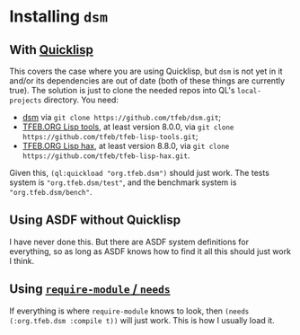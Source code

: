 # Installing `dsm`
## With [Quicklisp](https://www.quicklisp.org/beta/)
This covers the case where you are using Quicklisp, but `dsm` is not yet in it and/or its dependencies are out of date (both of these things are currently true).  The solution is just to clone the needed repos into QL's `local-projects` directory.  You need:

- [dsm](https://tfeb.github.io/dsm/) via `git clone https://github.com/tfeb/dsm.git`;
- [TFEB.ORG Lisp tools](https://tfeb.github.io/tfeb-lisp-tools/), at least version 8.0.0, via `git clone https://github.com/tfeb/tfeb-lisp-tools.git`;
- [TFEB.ORG Lisp hax](https://tfeb.github.io/tfeb-lisp-hax/), at least version 8.8.0, via `git clone  https://github.com/tfeb/tfeb-lisp-hax.git`.

Given this, `(ql:quickload "org.tfeb.dsm")` should just work.  The tests system is `"org.tfeb.dsm/test"`, and the benchmark system is `"org.tfeb.dsm/bench"`.

## Using ASDF without Quicklisp
I have never done this.  But there are ASDF system definitions for everything, so as long as ASDF knows how to find it all this should just work I think.

## Using [`require-module` / `needs`](https://tfeb.github.io/tfeb-lisp-tools/#requiring-modules-with-searching-require-module)
If everything is where `require-module` knows to look, then `(needs (:org.tfeb.dsm :compile t))` will just work.  This is how I usually load it.